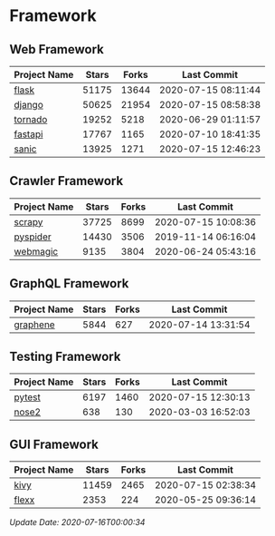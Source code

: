 # Framework

## Web Framework

| Project Name | Stars | Forks | Last Commit |
| ------------ | ----- | ----- | ----------- |
| [flask](https://github.com/pallets/flask) | 51175 | 13644 | 2020-07-15 08:11:44 |
| [django](https://github.com/django/django) | 50625 | 21954 | 2020-07-15 08:58:38 |
| [tornado](https://github.com/tornadoweb/tornado) | 19252 | 5218 | 2020-06-29 01:11:57 |
| [fastapi](https://github.com/tiangolo/fastapi) | 17767 | 1165 | 2020-07-10 18:41:35 |
| [sanic](https://github.com/huge-success/sanic) | 13925 | 1271 | 2020-07-15 12:46:23 |

## Crawler Framework

| Project Name | Stars | Forks | Last Commit |
| ------------ | ----- | ----- | ----------- |
| [scrapy](https://github.com/scrapy/scrapy) | 37725 | 8699 | 2020-07-15 10:08:36 |
| [pyspider](https://github.com/binux/pyspider) | 14430 | 3506 | 2019-11-14 06:16:04 |
| [webmagic](https://github.com/code4craft/webmagic) | 9135 | 3804 | 2020-06-24 05:43:16 |

## GraphQL Framework

| Project Name | Stars | Forks | Last Commit |
| ------------ | ----- | ----- | ----------- |
| [graphene](https://github.com/graphql-python/graphene) | 5844 | 627 | 2020-07-14 13:31:54 |

## Testing Framework

| Project Name | Stars | Forks | Last Commit |
| ------------ | ----- | ----- | ----------- |
| [pytest](https://github.com/pytest-dev/pytest) | 6197 | 1460 | 2020-07-15 12:30:13 |
| [nose2](https://github.com/nose-devs/nose2) | 638 | 130 | 2020-03-03 16:52:03 |

## GUI Framework

| Project Name | Stars | Forks | Last Commit |
| ------------ | ----- | ----- | ----------- |
| [kivy](https://github.com/kivy/kivy) | 11459 | 2465 | 2020-07-15 02:38:34 |
| [flexx](https://github.com/flexxui/flexx) | 2353 | 224 | 2020-05-25 09:36:14 |

*Update Date: 2020-07-16T00:00:34*